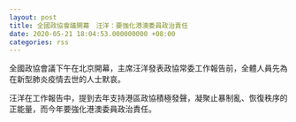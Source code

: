 ```yaml
---
layout: post
title: 全國政協會議開幕　汪洋：要強化港澳委員政治責任
date: 2020-05-21 18:04:53.000000000 +08:00
categories: rss
---
```


全國政協會議下午在北京開幕，主席汪洋發表政協常委工作報告前，全體人員先為在新型肺炎疫情去世的人士默哀。

汪洋在工作報告中，提到去年支持港區政協積極發聲，凝聚止暴制亂、恢復秩序的正能量，而今年要強化港澳委員政治責任。
